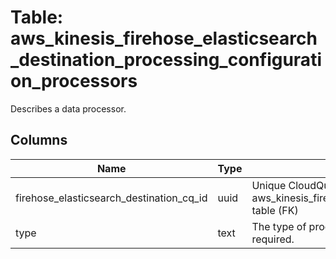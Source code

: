 
# Table: aws_kinesis_firehose_elasticsearch_destination_processing_configuration_processors
Describes a data processor.
## Columns
| Name        | Type           | Description  |
| ------------- | ------------- | -----  |
|firehose_elasticsearch_destination_cq_id|uuid|Unique CloudQuery ID of aws_kinesis_firehose_elasticsearch_destination table (FK)|
|type|text|The type of processor.  This member is required.|

